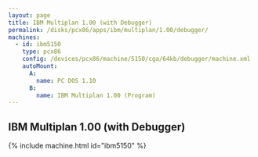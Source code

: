 ```yaml
---
layout: page
title: IBM Multiplan 1.00 (with Debugger)
permalink: /disks/pcx86/apps/ibm/multiplan/1.00/debugger/
machines:
  - id: ibm5150
    type: pcx86
    config: /devices/pcx86/machine/5150/cga/64kb/debugger/machine.xml
    autoMount:
      A:
        name: PC DOS 1.10
      B:
        name: IBM Multiplan 1.00 (Program)
---
```


IBM Multiplan 1.00 (with Debugger)
----------------------------------

{% include machine.html id="ibm5150" %}

